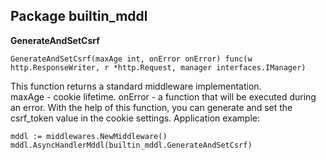 ## Package builtin_mddl

__GenerateAndSetCsrf__
```
GenerateAndSetCsrf(maxAge int, onError onError) func(w http.ResponseWriter, r *http.Request, manager interfaces.IManager)
```
This function returns a standard middleware implementation.<br>
maxAge - cookie lifetime.
onError - a function that will be executed during an error.
With the help of this function, you can generate and set the csrf_token value in the cookie settings. Application example:
```
mddl := middlewares.NewMiddleware()
mddl.AsyncHandlerMddl(builtin_mddl.GenerateAndSetCsrf)
```